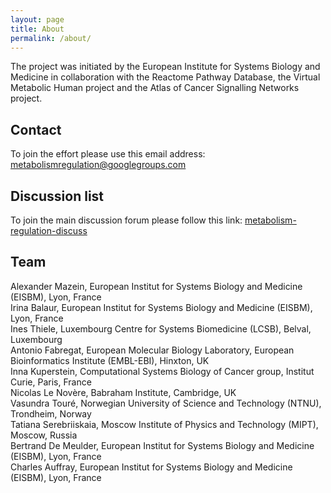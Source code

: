 ```yaml
---
layout: page
title: About
permalink: /about/
---
```


The project was initiated by the European Institute for Systems Biology and Medicine in collaboration with the Reactome Pathway Database, the Virtual Metabolic Human project and the Atlas of Cancer Signalling Networks project.

## Contact

To join the effort please use this email address:<br />
[metabolismregulation@googlegroups.com](mailto:metabolismregulation@googlegroups.com)

## Discussion list

To join the main discussion forum please follow this link: [metabolism-regulation-discuss](https://groups.google.com/forum/#!forum/metabolism-regulation-discuss)

## Team

Alexander Mazein, European Institut for Systems Biology and Medicine (EISBM), Lyon, France  
Irina Balaur, European Institut for Systems Biology and Medicine (EISBM), Lyon, France  
Ines Thiele, Luxembourg Centre for Systems Biomedicine (LCSB), Belval, Luxembourg  
Antonio Fabregat, European Molecular Biology Laboratory, European Bioinformatics Institute (EMBL-EBI), Hinxton, UK  
Inna Kuperstein, Computational Systems Biology of Cancer group, Institut Curie, Paris, France  
Nicolas Le Novère, Babraham Institute, Cambridge, UK  
Vasundra Touré, Norwegian University of Science and Technology (NTNU), Trondheim, Norway  
Tatiana Serebriiskaia, Moscow Institute of Physics and Technology (MIPT), Moscow, Russia  
Bertrand De Meulder, European Institut for Systems Biology and Medicine (EISBM), Lyon, France  
Charles Auffray, European Institut for Systems Biology and Medicine (EISBM), Lyon, France  



